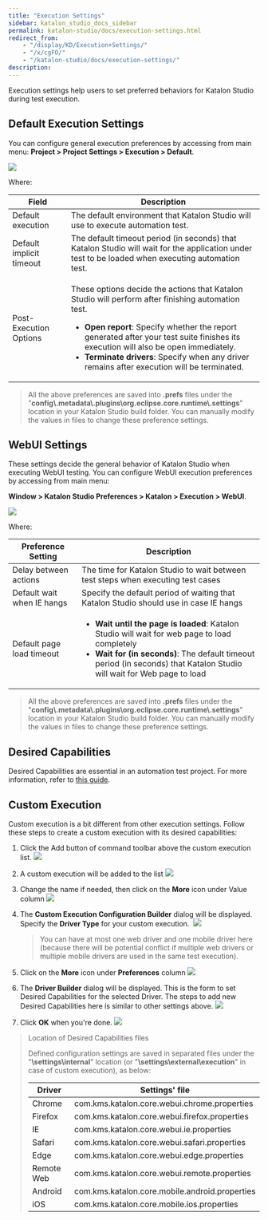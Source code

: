 ```yaml
---
title: "Execution Settings"
sidebar: katalon_studio_docs_sidebar
permalink: katalon-studio/docs/execution-settings.html
redirect_from:
    - "/display/KD/Execution+Settings/"
    - "/x/cgFO/"
    - "/katalon-studio/docs/execution-settings/"
description:
---
```

Execution settings help users to set preferred behaviors for Katalon Studio during test execution. 

Default Execution Settings
--------------------------

You can configure general execution preferences by accessing from main menu: **Project > Project Settings > Execution > Default**.

![](../../images/katalon-studio/docs/execution-settings/image2018-7-20-113A93A31.png)

Where:

<table><thead><tr><th>Field</th><th>Description</th></tr></thead><tbody><tr><td>Default execution</td><td>The default environment that Katalon Studio will use to execute automation test.</td></tr><tr><td>Default implicit timeout</td><td>The default timeout period (in seconds) that Katalon Studio will wait for the application under test to be loaded when executing automation test.</td></tr><tr><td>Post-Execution Options</td><td><p>These options decide the actions that Katalon Studio will perform after finishing automation test.</p><ul><li><strong>Open report</strong>: Specify whether the report generated after your test suite finishes its execution will also be open immediately.</li><li><strong>Terminate drivers</strong>: Specify when any driver remains after execution will be terminated.</li></ul></td></tr></tbody></table>

> All the above preferences are saved into **.prefs** files under the "**config\\.metadata\\.plugins\\org.eclipse.core.runtime\\.settings**" location in your Katalon Studio build folder. You can manually modify the values in files to change these preference settings.

WebUI Settings
--------------

These settings decide the general behavior of Katalon Studio when executing WebUI testing. You can configure WebUI execution preferences by accessing from main menu: 

**Window > Katalon Studio Preferences > Katalon > Execution > WebUI**.

![](../../images/katalon-studio/docs/execution-settings/image2017-11-14-163A313A35.png)

Where:

<table><thead><tr><th>Preference Setting</th><th>Description</th></tr></thead><tbody><tr><td>Delay between actions</td><td>The time for Katalon Studio to wait between test steps when executing test cases</td></tr><tr><td>Default wait when IE hangs</td><td>Specify the default period of waiting that Katalon Studio should use in case IE hangs</td></tr><tr><td>Default page load timeout</td><td><ul><li><strong>Wait until the page is loaded</strong>: Katalon Studio will wait for web page to load completely</li><li><strong>Wait for (in seconds)</strong>: The default timeout period (in seconds) that Katalon Studio will wait for Web page to load</li></ul></td></tr></tbody></table>

> All the above preferences are saved into **.prefs** files under the "**config\\.metadata\\.plugins\\org.eclipse.core.runtime\\.settings**" location in your Katalon Studio build folder. You can manually modify the values in files to change these preference settings.

Desired Capabilities 
---------------------

Desired Capabilities are essential in an automation test project. For more information, refer to [this guide](/x/ywbR). 

Custom Execution
----------------

Custom execution is a bit different from other execution settings. Follow these steps to create a custom execution with its desired capabilities:

1.  Click the Add button of command toolbar above the custom execution list.
    ![](../../images/katalon-studio/docs/execution-settings/image2016-11-1-143A173A48.png)
2.  A custom execution will be added to the list
    ![](../../images/katalon-studio/docs/execution-settings/image2016-11-1-143A193A51.png)
3.  Change the name if needed, then click on the **More** icon under Value column
    ![](../../images/katalon-studio/docs/execution-settings/image2016-11-1-143A263A29.png)
4.  The **Custom Execution Configuration Builder** dialog will be displayed. Specify the **Driver Type** for your custom execution. 
    ![](../../images/katalon-studio/docs/execution-settings/image2016-11-1-143A293A6.png)

    > You can have at most one web driver and one mobile driver here (because there will be potential conflict if multiple web drivers or multiple mobile drivers are used in the same test execution).

5.  Click on the **More** icon under **Preferences** column
    ![](../../images/katalon-studio/docs/execution-settings/image2016-11-1-143A303A6.png)
6.  The **Driver Builder** dialog will be displayed. This is the form to set Desired Capabilities for the selected Driver. The steps to add new Desired Capabilities here is similar to other settings above.
    ![](../../images/katalon-studio/docs/execution-settings/image2016-11-1-143A353A10.png)
7.  Click **OK** when you're done.
    ![](../../images/katalon-studio/docs/execution-settings/image2016-11-1-143A383A39.png)

> Location of Desired Capabilities files
>
> Defined configuration settings are saved in separated files under the "**<your test project location>\\settings\\internal**" location (or "**<your test project location>\\settings\\external\\execution**" in case of custom execution), as below:
>
> | Driver | Settings' file |
> | --- | --- |
> | Chrome | com.kms.katalon.core.webui.chrome.properties |
> | Firefox | com.kms.katalon.core.webui.firefox.properties |
> | IE | com.kms.katalon.core.webui.ie.properties |
> | Safari | com.kms.katalon.core.webui.safari.properties |
> | Edge | com.kms.katalon.core.webui.edge.properties |
> | Remote Web | com.kms.katalon.core.webui.remote.properties |
> | Android | com.kms.katalon.core.mobile.android.properties |
> | iOS | com.kms.katalon.core.mobile.ios.properties |